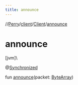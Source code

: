 ```yaml
---
title: announce
---
```

//[Perry](../../../index.html)/[client](../index.html)/[Client](index.html)/[announce](announce.html)



# announce



[jvm]\




@[Synchronized](https://kotlinlang.org/api/latest/jvm/stdlib/kotlin.jvm/-synchronized/index.html)



fun [announce](announce.html)(packet: [ByteArray](https://kotlinlang.org/api/latest/jvm/stdlib/kotlin/-byte-array/index.html))




